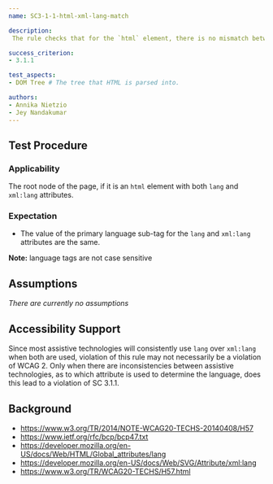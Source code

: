 ```yaml
---
name: SC3-1-1-html-xml-lang-match

description:
 The rule checks that for the `html` element, there is no mismatch between the primary language in `lang` and `xml:lang` attributes, if both are used.

success_criterion:
- 3.1.1

test_aspects:
- DOM Tree # The tree that HTML is parsed into.

authors:
- Annika Nietzio
- Jey Nandakumar
---
```


## Test Procedure

### Applicability

The root node of the page, if it is an `html` element with both `lang` and `xml:lang` attributes.

### Expectation

- The value of the primary language sub-tag for the `lang` and `xml:lang` attributes are the same.

**Note:** language tags are not case sensitive

## Assumptions

*There are currently no assumptions*

## Accessibility Support

Since most assistive technologies will consistently use `lang` over `xml:lang` when both are used, violation of this rule may not necessarily be a violation of WCAG 2. Only when there are inconsistencies between assistive technologies, as to which attribute is used to determine the language, does this lead to a violation of SC 3.1.1.

## Background

- https://www.w3.org/TR/2014/NOTE-WCAG20-TECHS-20140408/H57
- https://www.ietf.org/rfc/bcp/bcp47.txt
- https://developer.mozilla.org/en-US/docs/Web/HTML/Global_attributes/lang
- https://developer.mozilla.org/en-US/docs/Web/SVG/Attribute/xml:lang
- https://www.w3.org/TR/WCAG20-TECHS/H57.html
